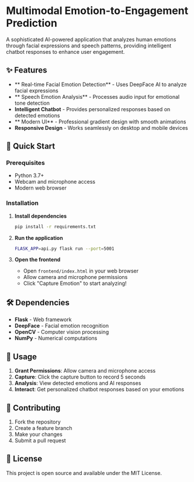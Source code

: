 #  Multimodal Emotion-to-Engagement Prediction

A sophisticated AI-powered application that analyzes human emotions through facial expressions and speech patterns, providing intelligent chatbot responses to enhance user engagement.

## ✨ Features

- ** Real-time Facial Emotion Detection** - Uses DeepFace AI to analyze facial expressions
- ** Speech Emotion Analysis** - Processes audio input for emotional tone detection
- **Intelligent Chatbot** - Provides personalized responses based on detected emotions
- ** Modern UI** - Professional gradient design with smooth animations
- **Responsive Design** - Works seamlessly on desktop and mobile devices

## 🚀 Quick Start

### Prerequisites
- Python 3.7+
- Webcam and microphone access
- Modern web browser

### Installation

1. **Install dependencies**
   ```bash
   pip install -r requirements.txt
   ```

2. **Run the application**
   ```bash
   FLASK_APP=api.py flask run --port=5001
   ```

3. **Open the frontend**
   - Open `frontend/index.html` in your web browser
   - Allow camera and microphone permissions
   - Click "Capture Emotion" to start analyzing!

## 🛠️ Dependencies

- **Flask** - Web framework
- **DeepFace** - Facial emotion recognition
- **OpenCV** - Computer vision processing
- **NumPy** - Numerical computations

## 🎯 Usage

1. **Grant Permissions**: Allow camera and microphone access
2. **Capture**: Click the capture button to record 5 seconds
3. **Analysis**: View detected emotions and AI responses
4. **Interact**: Get personalized chatbot responses based on your emotions

## 🤝 Contributing

1. Fork the repository
2. Create a feature branch
3. Make your changes
4. Submit a pull request

## 📄 License

This project is open source and available under the MIT License.
